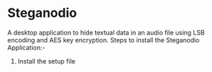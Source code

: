 # Steganodio
A desktop application to hide textual data in an audio file using LSB encoding and AES key encryption.
Steps to install the Steganodio Application:-
1. Install the setup file
